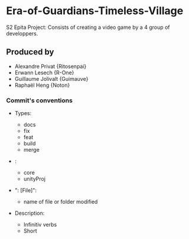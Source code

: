# Era-of-Guardians-Timeless-Village
S2 Epita Project: Consists of creating a video game by a 4 group of developpers.

## Produced by
* Alexandre Privat {Ritosenpai}
* Erwann Lesech {R-One}
* Guillaume Jolivalt {Guimauve}
* Raphaël Heng {Noton}

### Commit's conventions
* Types:
    - docs
    - fix
    - feat
    - build
    - merge

* <Impact>:
    - core
    - unityProj

* ": [File]":
    - name of file or folder modified

* Description:
    - Infinitiv verbs
    - Short 
